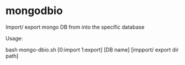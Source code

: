 # mongodbio
Import/ export mongo DB from into the specific database

Usage:
   
   
   bash mongo-dbio.sh [0:import 1:export] [DB name] [impport/ export dir path]
